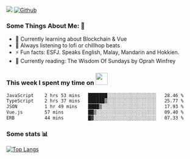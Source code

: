 ![](https://visitor-badge.laobi.icu/badge?page_id=seanho96.seanho96)
[![Github](https://img.shields.io/github/followers/seanho96?label=Follow&style=social)](https://github.com/seanho96)

### Some Things About Me: 👋
- 🌱 Currently learning about Blockchain & Vue
- :musical_note: Always listening to lofi or chillhop beats
- :zap: Fun facts: ESFJ. Speaks English, Malay, Mandarin and Hokkien.
- :book: Currently reading: The Wisdom Of Sundays by Oprah Winfrey

### This week I spent my time on <img src="https://media.giphy.com/media/SvQzkTQb3ZwKcj1QTO/giphy.gif" width="32">

<!--START_SECTION:waka-->

```txt
JavaScript    2 hrs 53 mins   ███████░░░░░░░░░░░░░░░░░░   28.46 %
TypeScript    2 hrs 37 mins   ██████▒░░░░░░░░░░░░░░░░░░   25.77 %
JSON          1 hr 49 mins    ████▒░░░░░░░░░░░░░░░░░░░░   17.93 %
Vue.js        57 mins         ██▒░░░░░░░░░░░░░░░░░░░░░░   09.40 %
ERB           44 mins         █▓░░░░░░░░░░░░░░░░░░░░░░░   07.33 %
```

<!--END_SECTION:waka-->

### Some stats 📊

[![Top Langs](https://github-readme-stats.vercel.app/api/top-langs/?username=seanho96&layout=compact&theme=graywhite)](https://github.com/anuraghazra/github-readme-stats)
<br/>
<!-- ![GitHub stats](https://github-readme-stats.vercel.app/api?username=seanho96&show_icons=true&theme=graywhite)-->

